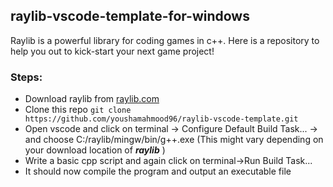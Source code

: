 ## raylib-vscode-template-for-windows
Raylib is a powerful library for coding games in c++. Here is a repository to help you out to kick-start your next game project!

### Steps:

- Download raylib from  <a href="https://www.raylib.com/">raylib.com</a>
- Clone this repo ```git clone  https://github.com/youshamahmood96/raylib-vscode-template.git```
- Open vscode and click on terminal -> Configure Default Build Task... -> and choose C:/raylib/mingw/bin/g++.exe (This might vary depending on your download location of ***raylib*** )
- Write a basic cpp script and again click on terminal->Run Build Task...
- It should now compile the program and output an executable file
